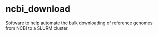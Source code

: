 # ncbi_download
Software to help automate the bulk downloading of reference genomes from NCBI to a SLURM cluster.
